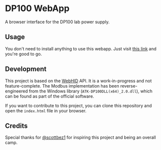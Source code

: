 # DP100 WebApp

A browser interface for the DP100 lab power supply.

## Usage

You don't need to install anything to use this webapp.
Just visit [this link](https://johannes.maron.family/DP100-WebApp/) and you're good to go.

## Development

This project is based on the [WebHID](https://developer.mozilla.org/en-US/docs/Web/API/WebHID_API) API.
It is a work-in-progress and not feature-complete. The Modbus implementation has been reverse-engineered
from the Windows library (`ATK-DP100DLL(x64)_2.0.dll`), which can be found as part of the official software.

If you want to contribute to this project, you can clone this repository and open the `index.html` file in your browser.

## Credits

Special thanks for [@scottbez1](https://github.com/scottbez1) for inspiring this project and being an overall camp.
